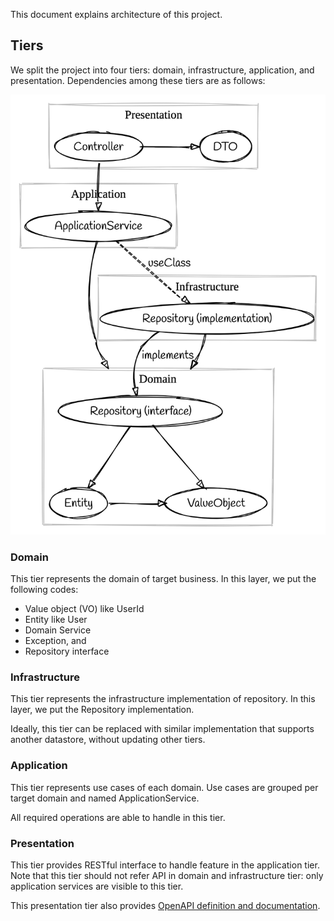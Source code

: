 This document explains architecture of this project.

## Tiers

We split the project into four tiers: domain, infrastructure, application, and presentation. Dependencies among these tiers are as follows:

![dependency of tiers](./tiers.png)

<!--
```graphviz
# https://sketchviz.com/new
digraph G {
    compound=true;
    node [fontname = "Handlee"];
    edge [fontname = "Handlee"];

    subgraph cluster_domain {
        label = "Domain"
        color = gray
        "Repository (interface)" -> Entity -> ValueObject
        "Repository (interface)" -> ValueObject
        "Repository (interface)" -> Exception
        { rank = same; Entity; ValueObject; Exception; }
    }
    subgraph cluster_infrastructure {
        label = "Infrastructure"
        color = gray
        "Repository (implementation)" -> "Repository (interface)" [label="implements"]
        "Repository (implementation)" -> "Repository (interface)" [lhead=cluster_domain];
    }
    subgraph cluster_application {
        label = "Application"
        color = gray
        ApplicationService -> "Repository (interface)" [lhead=cluster_domain];
        ApplicationService -> "Repository (implementation)" [label ="useClass", style="dashed"]
    }
    subgraph cluster_presentation {
        label = "Presentation"
        color = gray
        Controller -> DTO
        Controller -> ApplicationService
        { rank = same; Controller; DTO; }
    }
}
```
-->

### Domain

This tier represents the domain of target business. In this layer, we put the following codes:

- Value object (VO) like UserId
- Entity like User
- Domain Service
- Exception, and
- Repository interface

### Infrastructure

This tier represents the infrastructure implementation of repository. In this layer, we put the Repository implementation.

Ideally, this tier can be replaced with similar implementation that supports another datastore, without updating other tiers.

### Application

This tier represents use cases of each domain. Use cases are grouped per target domain and named ApplicationService.

All required operations are able to handle in this tier.

### Presentation

This tier provides RESTful interface to handle feature in the application tier. Note that this tier should not refer API in domain and infrastructure tier: only application services are visible to this tier.

This presentation tier also provides [OpenAPI definition and documentation](https://docs.nestjs.com/openapi).
